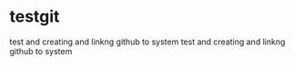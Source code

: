 # testgit
test and creating  and linkng github to system
test and creating  and linkng github to system
